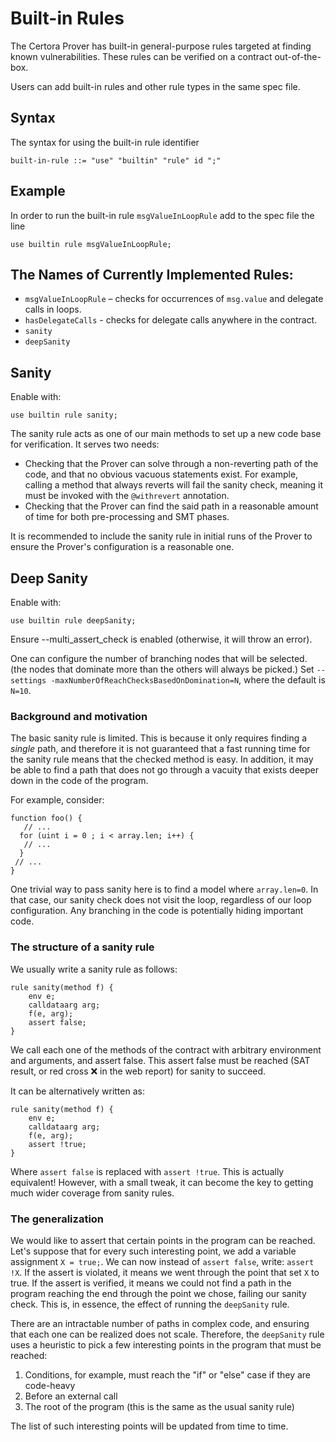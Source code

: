 Built-in Rules
==============
The Certora Prover has built-in general-purpose rules targeted at finding known vulnerabilities.
These rules can be verified on a contract out-of-the-box.

Users can add built-in rules and other rule types in the same spec file.


Syntax
------
The syntax for using the built-in rule identifier

```
built-in-rule ::= "use" "builtin" "rule" id ";"
```

Example
-------
In order to run the built-in rule `msgValueInLoopRule` add to the spec file the line

`use builtin rule msgValueInLoopRule;`

The Names of Currently Implemented Rules:
-----------------------------------------
- `msgValueInLoopRule` – checks for occurrences of `msg.value` and delegate calls in loops.
- `hasDelegateCalls` - checks for delegate calls anywhere in the contract.
- `sanity`
- `deepSanity`


## Sanity

Enable with:
```cvl
use builtin rule sanity;
```

The sanity rule acts as one of our main methods to set up a new code base for verification. It serves two needs:

- Checking that the Prover can solve through a non-reverting path of the code, and that no obvious vacuous statements exist. For example, calling a method that always reverts will fail the sanity check, meaning it must be invoked with the `@withrevert` annotation.
- Checking that the Prover can find the said path in a reasonable amount of time for both pre-processing and SMT phases.

It is recommended to include the sanity rule in initial runs of the Prover to ensure the Prover's configuration is a reasonable one.

## Deep Sanity

Enable with:
```cvl
use builtin rule deepSanity;
```

Ensure --multi_assert_check is enabled (otherwise, it will throw an error).

One can configure the number of branching nodes that will be selected. (the nodes that dominate more than the others will always be picked.) Set `--settings -maxNumberOfReachChecksBasedOnDomination=N`, where the default is `N=10`.

### Background and motivation

The basic sanity rule is limited. This is because it only requires finding a _single_ path, and therefore it is not guaranteed that a fast running time for the sanity rule means that the checked method is easy. In addition, it may be able to find a path that does not go through a vacuity that exists deeper down in the code of the program.

For example, consider:
```solidity
function foo() {
   // ...
  for (uint i = 0 ; i < array.len; i++) {
   // ...
  }
 // ...
}
```

One trivial way to pass sanity here is to find a model where `array.len=0`. In that case, our sanity check does not visit the loop, regardless of our loop configuration. Any branching in the code is potentially hiding important code.

### The structure of a sanity rule

We usually write a sanity rule as follows:
```cvl
rule sanity(method f) {
	env e;
	calldataarg arg;
	f(e, arg); 
	assert false;
}
```

We call each one of the methods of the contract with arbitrary environment and arguments, and assert false. This assert false must be reached (SAT result, or red cross ❌ in the web report) for sanity to succeed.

It can be alternatively written as:
```cvl
rule sanity(method f) {
    env e;
    calldataarg arg;
    f(e, arg); 
    assert !true;
}
```

Where `assert false` is replaced with `assert !true`. This is actually equivalent! However, with a small tweak, it can become the key to getting much wider coverage from sanity rules.

### The generalization

We would like to assert that certain points in the program can be reached.
Let's suppose that for every such interesting point, we add a variable assignment `X = true;`.
We can now instead of `assert false`, write: `assert !X`. If the assert is violated, it means we went through the point that set `X` to true.
If the assert is verified, it means we could not find a path in the program reaching the end through the point we chose, failing our sanity check.
This is, in essence, the effect of running the `deepSanity` rule.

There are an intractable number of paths in complex code, and ensuring that each one can be realized does not scale.
Therefore, the `deepSanity` rule uses a heuristic to pick a few interesting points in the program that must be reached:
1. Conditions, for example, must reach the "if" or "else" case if they are code-heavy 
2. Before an external call
3. The root of the program (this is the same as the usual sanity rule)

The list of such interesting points will be updated from time to time.
